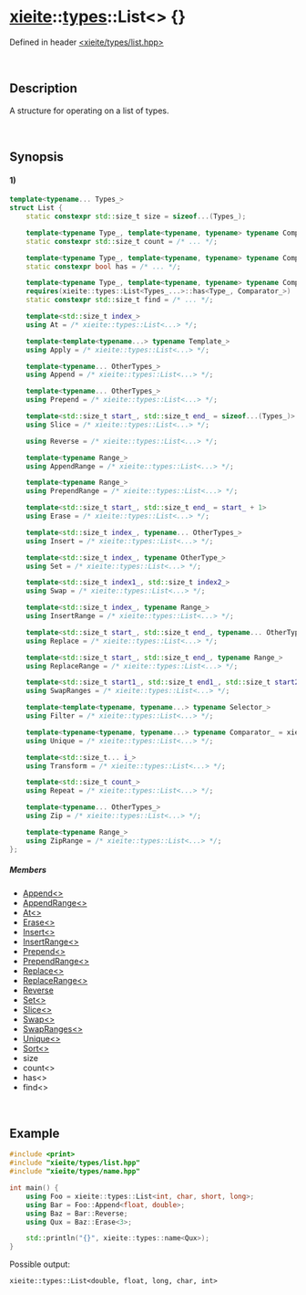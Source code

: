 # [xieite](../../xieite.md)\:\:[types](../../types.md)\:\:List\<\> \{\}
Defined in header [<xieite/types/list.hpp>](../../../include/xieite/types/list.hpp)

&nbsp;

## Description
A structure for operating on a list of types.

&nbsp;

## Synopsis
#### 1)
```cpp
template<typename... Types_>
struct List {
    static constexpr std::size_t size = sizeof...(Types_);

    template<typename Type_, template<typename, typename> typename Comparator_ = std::is_same>
    static constexpr std::size_t count = /* ... */;

    template<typename Type_, template<typename, typename> typename Comparator_ = std::is_same>
    static constexpr bool has = /* ... */;

    template<typename Type_, template<typename, typename> typename Comparator_ = std::is_same>
    requires(xieite::types::List<Types_...>::has<Type_, Comparator_>)
    static constexpr std::size_t find = /* ... */;

    template<std::size_t index_>
    using At = /* xieite::types::List<...> */;

    template<template<typename...> typename Template_>
    using Apply = /* xieite::types::List<...> */;

    template<typename... OtherTypes_>
    using Append = /* xieite::types::List<...> */;

    template<typename... OtherTypes_>
    using Prepend = /* xieite::types::List<...> */;

    template<std::size_t start_, std::size_t end_ = sizeof...(Types_)>
    using Slice = /* xieite::types::List<...> */;

    using Reverse = /* xieite::types::List<...> */;

    template<typename Range_>
    using AppendRange = /* xieite::types::List<...> */;

    template<typename Range_>
    using PrependRange = /* xieite::types::List<...> */;

    template<std::size_t start_, std::size_t end_ = start_ + 1>
    using Erase = /* xieite::types::List<...> */;

    template<std::size_t index_, typename... OtherTypes_>
    using Insert = /* xieite::types::List<...> */;

    template<std::size_t index_, typename OtherType_>
    using Set = /* xieite::types::List<...> */;

    template<std::size_t index1_, std::size_t index2_>
    using Swap = /* xieite::types::List<...> */;

    template<std::size_t index_, typename Range_>
    using InsertRange = /* xieite::types::List<...> */;

    template<std::size_t start_, std::size_t end_, typename... OtherTypes_>
    using Replace = /* xieite::types::List<...> */;

    template<std::size_t start_, std::size_t end_, typename Range_>
    using ReplaceRange = /* xieite::types::List<...> */;

    template<std::size_t start1_, std::size_t end1_, std::size_t start2_, std::size_t end2_>
    using SwapRanges = /* xieite::types::List<...> */;

    template<template<typename, typename...> typename Selector_>
    using Filter = /* xieite::types::List<...> */;

    template<typename<typename, typename...> typename Comparator_ = xieite::traits::IsSameAsAny>
    using Unique = /* xieite::types::List<...> */;

    template<std::size_t... i_>
    using Transform = /* xieite::types::List<...> */;

    template<std::size_t count_>
    using Repeat = /* xieite::types::List<...> */;

    template<typename... OtherTypes_>
    using Zip = /* xieite::types::List<...> */;

    template<typename Range_>
    using ZipRange = /* xieite::types::List<...> */;
};
```
##### Members
- [Append\<\>](./structures/list/1/append.md)
- [AppendRange\<\>](./structures/list/1/append_range_of.md)
- [At\<\>](./structures/list/1/at.md)
- [Erase\<\>](./structures/list/1/erase.md)
- [Insert\<\>](./structures/list/1/Insert.md)
- [InsertRange\<\>](./structures/list/1/insert_range_of.md)
- [Prepend\<\>](./structures/list/1/prepend.md)
- [PrependRange\<\>](./structures/list/1/prepend_range_of.md)
- [Replace\<\>](./structures/list/1/replace.md)
- [ReplaceRange\<\>](./structures/list/1/replace_range.md)
- [Reverse](./structures/list/1/reverse.md)
- [Set\<\>](./structures/list/1/set.md)
- [Slice\<\>](./structures/list/1/slice.md)
- [Swap\<\>](./structures/list/1/swap.md)
- [SwapRanges\<\>](./structures/list/1/swap_ranges.md)
- [Unique\<\>](./structures/list/1/unique.md)
- [Sort\<\>](./structures/list/1/sort.md)
- size
- count\<\>
- has\<\>
- find\<\>

&nbsp;

## Example
```cpp
#include <print>
#include "xieite/types/list.hpp"
#include "xieite/types/name.hpp"

int main() {
    using Foo = xieite::types::List<int, char, short, long>;
    using Bar = Foo::Append<float, double>;
    using Baz = Bar::Reverse;
    using Qux = Baz::Erase<3>;

    std::println("{}", xieite::types::name<Qux>);
}
```
Possible output:
```
xieite::types::List<double, float, long, char, int>
```

